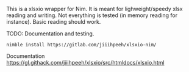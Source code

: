 This is a xlsxio wrapper  for Nim. It is meant for lighweight/speedy xlsx reading and writing. Not everything is tested (in memory reading for instance). Basic reading should work.

TODO: Documentation and testing.
```
nimble install https://gitlab.com/jiiihpeeh/xlsxio-nim/
```
Documentation
https://gl.githack.com/jiiihpeeh/xlsxio/src/htmldocs/xlsxio.html
